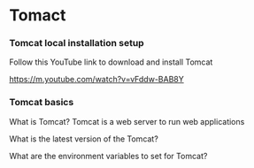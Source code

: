 # Tomact

### Tomcat local installation setup  
Follow this YouTube link to download and install Tomcat

https://m.youtube.com/watch?v=vFddw-BAB8Y

### Tomcat basics 
What is Tomcat?
Tomcat is a web server to run web applications

What is the latest version of the Tomcat?

What are the environment variables to set for Tomcat?

